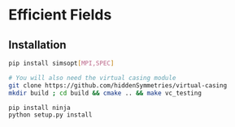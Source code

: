 # Efficient Fields

## Installation

```sh
pip install simsopt[MPI,SPEC]

# You will also need the virtual casing module
git clone https://github.com/hiddenSymmetries/virtual-casing
mkdir build ; cd build && cmake .. && make vc_testing

pip install ninja
python setup.py install
```
